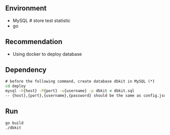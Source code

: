 ## Environment
- MySQL # store test statistic
- go

## Recommendation
- Using docker to deploy database

## Dependency
```cmd
# before the following command, create database dbkit in MySQL (*)
cd deploy
mysql -h{host} -P{port} -u{username} -p dbkit < dbkit.sql 
-- {host},{port},{username},{password} should be the same as config.json 
```

## Run
```cmd
go build
./dbkit
```